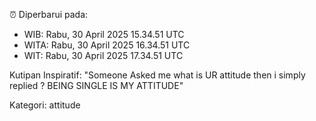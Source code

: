 ⏰ Diperbarui pada:
- WIB: Rabu, 30 April 2025 15.34.51 UTC
- WITA: Rabu, 30 April 2025 16.34.51 UTC
- WIT: Rabu, 30 April 2025 17.34.51 UTC

Kutipan Inspiratif:
"Someone Asked me what is UR attitude then i simply replied ? BEING SINGLE IS MY ATTITUDE"


Kategori: attitude

